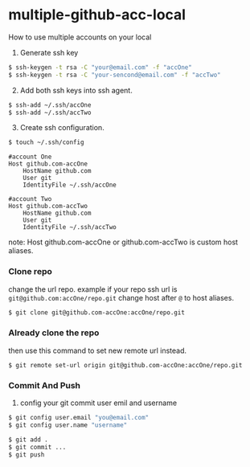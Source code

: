 # multiple-github-acc-local
How to use multiple accounts on your local

1. Generate ssh key
```bash
$ ssh-keygen -t rsa -C "your@email.com" -f "accOne"
$ ssh-keygen -t rsa -C "your-sencond@email.com" -f "accTwo"
```

2. Add both ssh keys into ssh agent.
```bash
$ ssh-add ~/.ssh/accOne
$ ssh-add ~/.ssh/accTwo
```

3. Create ssh configuration.
```bash
$ touch ~/.ssh/config
```
```config
#account One
Host github.com-accOne
	HostName github.com
	User git
	IdentityFile ~/.ssh/accOne

#account Two
Host github.com-accTwo
	HostName github.com
	User git
	IdentityFile ~/.ssh/accTwo
```
note: Host github.com-accOne or github.com-accTwo is custom host aliases.

### Clone repo
change the url repo.
example if your repo ssh url is `git@github.com:accOne/repo.git` change host after `@` to host aliases. 
```bash
$ git clone git@github.com-accOne:accOne/repo.git
```
### Already clone the repo
then use this command to set new remote url instead.
```
$ git remote set-url origin git@github.com-accOne:accOne/repo.git
```
### Commit And Push
1. config your git commit user emil and username
```bash
$ git config user.email "you@email.com"
$ git config user.name "username"
```
```bash
$ git add .
$ git commit ...
$ git push
```
